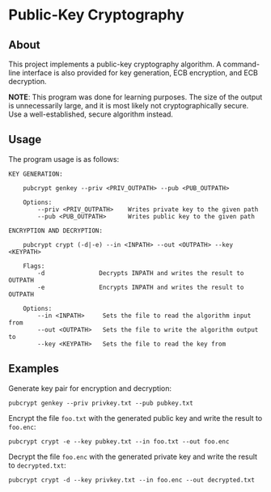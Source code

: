 Public-Key Cryptography
=======================

About
-----

This project implements a public-key cryptography algorithm. A command-line interface is also provided for key generation, ECB encryption, and ECB decryption.

**NOTE**: This program was done for learning purposes. The size of the output is unnecessarily large, and it is most likely not cryptographically secure. Use a well-established, secure algorithm instead.

Usage
-----

The program usage is as follows:

    KEY GENERATION:

        pubcrypt genkey --priv <PRIV_OUTPATH> --pub <PUB_OUTPATH>

        Options:
            --priv <PRIV_OUTPATH>    Writes private key to the given path
            --pub <PUB_OUTPATH>      Writes public key to the given path

    ENCRYPTION AND DECRYPTION:

        pubcrypt crypt (-d|-e) --in <INPATH> --out <OUTPATH> --key <KEYPATH>

        Flags:
            -d               Decrypts INPATH and writes the result to OUTPATH
            -e               Encrypts INPATH and writes the result to OUTPATH

        Options:
            --in <INPATH>     Sets the file to read the algorithm input from
            --out <OUTPATH>   Sets the file to write the algorithm output to
            --key <KEYPATH>   Sets the file to read the key from

Examples
--------

Generate key pair for encryption and decryption:

    pubcrypt genkey --priv privkey.txt --pub pubkey.txt

Encrypt the file `foo.txt` with the generated public key and write the result to `foo.enc`:

    pubcrypt crypt -e --key pubkey.txt --in foo.txt --out foo.enc

Decrypt the file `foo.enc` with the generated private key and write the result to `decrypted.txt`:

    pubcrypt crypt -d --key privkey.txt --in foo.enc --out decrypted.txt
